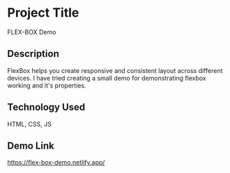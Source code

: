 # Project Title

FLEX-BOX Demo

## Description

FlexBox helps you create responsive and consistent layout across different devices. I have tried creating a small demo for demonstrating flexbox working and it's properties.

## Technology Used

HTML, CSS, JS

## Demo Link

https://flex-box-demo.netlify.app/
